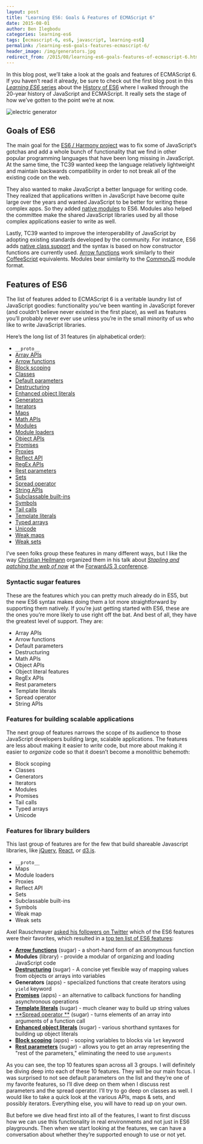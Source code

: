 ```yaml
---
layout: post
title: "Learning ES6: Goals & Features of ECMAScript 6"
date: 2015-08-01
author: Ben Ilegbodu
categories: learning-es6
tags: [ecmascript-6, es6, javascript, learning-es6]
permalink: /learning-es6-goals-features-ecmascript-6/
header_image: /img/generators.jpg
redirect_from: /2015/08/learning-es6-goals-features-of-ecmascript-6.html
---
```


In this blog post, we’ll take a look at the goals and features of ECMAScript 6. If you haven’t read it already, be sure to check out the first blog post in this [_Learning ES6_ series](http://www.benmvp.com/2015/08/the-learning-es6-series.html) about the [History of ES6](http://www.benmvp.com/2015/07/learning-es6-history-of-ecmascript.html) where I walked through the 20-year history of JavaScript and ECMAScript. It really sets the stage of how we’ve gotten to the point we’re at now.

![electric generator]({{page.header_image}})

## Goals of ES6

The main goal for the [ES6 / Harmony project](http://wiki.ecmascript.org/doku.php?id=harmony:harmony) was to fix some of JavaScript’s gotchas and add a whole bunch of functionality that we find in other popular programming languages that have been long missing in JavaScript. At the same time, the TC39 wanted keep the language relatively lightweight and maintain backwards compatibility in order to not break all of the existing code on the web.

They also wanted to make JavaScript a better language for writing code. They realized that applications written in JavaScript have become quite large over the years and wanted JavaScript to be better for writing these complex apps. So they added [native modules](http://exploringjs.com/es6/ch_modules.html) to ES6. Modules also helped the committee make the shared JavaScript libraries used by all those complex applications easier to write as well.

Lastly, TC39 wanted to improve the interoperability of JavaScript by adopting existing standards developed by the community. For instance, ES6 adds [native class support](http://exploringjs.com/es6/ch_classes.html) and the syntax is based on how constructor functions are currently used. [Arrow functions](http://www.benmvp.com/2015/08/learning-es6-arrow-functions.html) work similarly to their [CoffeeScript](http://coffeescript.org/) equivalents. Modules bear similarity to the [CommonJS](http://www.commonjs.org/) module format.

## Features of ES6

The list of features added to ECMAScript 6 is a veritable laundry list of JavaScript goodies: functionality you’ve been wanting in JavaScript forever (and couldn’t believe never existed in the first place), as well as features you’ll probably never ever use unless you’re in the small minority of us who like to write JavaScript libraries.

Here’s the long list of 31 features (in alphabetical order):

- `__proto__`
- [Array APIs](http://exploringjs.com/es6/ch_arrays.html)
- [Arrow functions](http://www.benmvp.com/2015/08/learning-es6-arrow-functions.html)
- [Block scoping](http://www.benmvp.com/2015/08/learning-es6-block-level-scoping-let-const.html)
- [Classes](http://exploringjs.com/es6/ch_classes.html)
- [Default parameters](http://www.benmvp.com/2015/09/learning-es6-parameter-handling.html)
- [Destructuring](http://www.benmvp.com/2015/09/learning-es6-destructuring.html)
- [Enhanced object literals](http://www.benmvp.com/2015/09/learning-es6-enhanced-object-literals.html)
- [Generators](http://exploringjs.com/es6/ch_generators.html)
- [Iterators](http://exploringjs.com/es6/ch_iteration.html)
- [Maps](http://exploringjs.com/es6/ch_maps-sets.html#leanpub-auto-map)
- [Math APIs](http://exploringjs.com/es6/ch_numbers.html)
- [Modules](http://exploringjs.com/es6/ch_modules.html)
- [Module loaders](http://exploringjs.com/es6/ch_modules.html#sec_module-loader-api)
- [Object APIs](http://exploringjs.com/es6/ch_oop-besides-classes.html#leanpub-auto-new-methods-of-object)
- [Promises](http://www.benmvp.com/2015/09/learning-es6-promises.html)
- [Proxies](http://exploringjs.com/es6/ch_proxies.html)
- [Reflect API](http://exploringjs.com/es6/ch_proxies.html#leanpub-auto-reflect)
- [RegEx APIs](http://exploringjs.com/es6/ch_regexp.html)
- [Rest parameters](http://www.benmvp.com/2015/09/learning-es6-parameter-handling.html)
- [Sets](http://exploringjs.com/es6/ch_maps-sets.html#leanpub-auto-set)
- [Spread operator](http://www.benmvp.com/2015/09/learning-es6-parameter-handling.html)
- [String APIs](http://exploringjs.com/es6/ch_strings.html)
- [Subclassable built-ins](http://exploringjs.com/es6/ch_classes.html#leanpub-auto-the-details-of-subclassing)
- [Symbols](http://exploringjs.com/es6/ch_symbols.html)
- [Tail calls](http://exploringjs.com/es6/ch_tail-calls.html)
- [Template literals](http://www.benmvp.com/2015/09/learning-es6-template-literals-tagged-templates.html)
- [Typed arrays](http://exploringjs.com/es6/ch_typed-arrays.html)
- [Unicode](http://exploringjs.com/es6/ch_unicode.html)
- [Weak maps](http://exploringjs.com/es6/ch_maps-sets.html#sec_weakmap)
- [Weak sets](http://exploringjs.com/es6/ch_maps-sets.html#leanpub-auto-weakset)


I’ve seen folks group these features in many different ways, but I like the way [Christian Heilmann](https://twitter.com/codepo8) organized them in his talk about [_Stapling and patching the web of now_](http://www.slideshare.net/cheilmann/stapling-and-patching-the-web-of-now-forwardjs3-san-francisco) at the [ForwardJS 3 conference](http://forwardjs.com/forward3/).

### Syntactic sugar features

These are the features which you can pretty much already do in ES5, but the new ES6 syntax makes doing them a lot more straightforward by supporting them natively. If you’re just getting started with ES6, these are the ones you’re more likely to use right off the bat. And best of all, they have the greatest level of support. They are:

- Array APIs
- Arrow functions
- Default parameters
- Destructuring
- Math APIs
- Object APIs
- Object literal features
- RegEx APIs
- Rest parameters
- Template literals
- Spread operator
- String APIs

### Features for building scalable applications

The next group of features narrows the scope of its audience to those JavaScript developers building large, scalable applications. The features are less about making it easier to _write_ code, but more about making it easier to _organize_ code so that it doesn’t become a monolithic behemoth:

- Block scoping
- Classes
- Generators
- Iterators
- Modules
- Promises
- Tail calls
- Typed arrays
- Unicode

### Features for library builders

This last group of features are for the few that build shareable Javascript libraries, like [jQuery](https://jquery.com/), [React](http://facebook.github.io/react/), or [d3.js](http://d3.js/).

- `__proto__`
- Maps
- Module loaders
- Proxies
- Reflect API
- Sets
- Subclassable built-ins
- Symbols
- Weak map
- Weak sets


Axel Rauschmayer [asked his followers on Twitter](https://twitter.com/rauschma/status/623111275359379456) which of the ES6 features were their favorites, which resulted in a [top ten list of ES6 features](http://www.2ality.com/2015/07/favorite-es6-features.html?m=1):

- [**Arrow functions**](http://www.benmvp.com/2015/08/learning-es6-arrow-functions.html) (sugar) - a short-hand form of an anonymous function
- **Modules** (library) - provide a modular of organizing and loading JavaScript code
- [**Destructuring**](http://www.benmvp.com/2015/09/learning-es6-destructuring.html) (sugar) - A concise yet flexible way of mapping values from objects or arrays into variables
- **Generators** (apps) - specialized functions that create iterators using `yield` keyword
- [**Promises**](http://www.benmvp.com/2015/09/learning-es6-promises.html) (apps) - an alternative to callback functions for handling asynchronous operations
- [**Template literals**](http://www.benmvp.com/2015/09/learning-es6-template-literals-tagged-templates.html) (sugar) - much cleaner way to build up string values
- [**Spread operator **](http://www.benmvp.com/2015/09/learning-es6-parameter-handling.html) (sugar) - turns elements of an array into arguments of a function call
- [**Enhanced object literals**](http://www.benmvp.com/2015/09/learning-es6-enhanced-object-literals.html) (sugar) - various shorthand syntaxes for building up object literals
- [**Block scoping**](http://www.benmvp.com/2015/08/learning-es6-block-level-scoping-let-const.html) (apps) - scoping variables to blocks via `let` keyword
- [**Rest parameters**](http://www.benmvp.com/2015/09/learning-es6-parameter-handling.html) (sugar) - allows you to get an array representing the "rest of the parameters," eliminating the need to use `arguments`


As you can see, the top 10 features span across all 3 groups. I will definitely be diving deep into each of these 10 features. They will be our main focus. I was surprised to not see default parameters on the list and they’re one of my favorite features, so I’ll dive deep on them when I discuss rest parameters and the spread operator. I’ll try to go deep on classes as well. I would like to take a quick look at the various APIs, maps & sets, and possibly iterators. Everything else, you will have to read up on your own.

But before we dive head first into all of the features, I want to first discuss how we can use this functionality in real environments and not just in ES6 playgrounds. Then when we start looking at the features, we can have a conversation about whether they’re supported enough to use or not yet.
